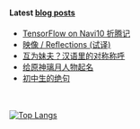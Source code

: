 #### Latest [blog posts](https://King-of-Infinite-Space.github.io)
<!-- BLOG-POST-LIST:START -->
- [TensorFlow on Navi10 折腾记](https://King-of-Infinite-Space.github.io/posts/202208-tensorflow-on-navi10-折腾记.html)
- [映像 / Reflections &lpar;试译&rpar;](https://King-of-Infinite-Space.github.io/posts/202207-映像-reflections-试译.html)
- [互为妹夫？汉语里的对称称呼](https://King-of-Infinite-Space.github.io/posts/202204-互为妹夫汉语里的对称称呼.html)
- [给原神璃月人物起名](https://King-of-Infinite-Space.github.io/posts/202202-给原神璃月人物起名.html)
- [初中生的绝句](https://King-of-Infinite-Space.github.io/posts/202201-初中生的绝句.html)
<!-- BLOG-POST-LIST:END --> 


　<!-- spacing -->

[![Top Langs](https://github-readme-stats.vercel.app/api/top-langs/?username=King-of-Infinite-Space&langs_count=4&layout=compact)](https://github.com/anuraghazra/github-readme-stats)
